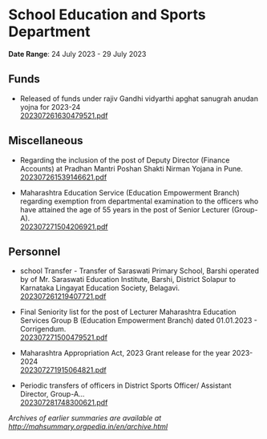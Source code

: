 # School Education and Sports Department

**Date Range**: 24 July 2023 - 29 July 2023


## Funds
- Released of funds under rajiv Gandhi vidyarthi apghat sanugrah anudan yojna for 2023-24\
  [202307261630479521.pdf](https://gr.maharashtra.gov.in/Site/Upload/Government%20Resolutions/English/202307261630479521.pdf)

## Miscellaneous
- Regarding the inclusion of the post of Deputy Director (Finance Accounts) at Pradhan Mantri Poshan Shakti Nirman Yojana in Pune.\
  [202307261539146621.pdf](https://gr.maharashtra.gov.in/Site/Upload/Government%20Resolutions/English/202307261539146621.pdf)

- Maharashtra Education Service (Education Empowerment Branch) regarding exemption from departmental examination to the officers who have attained the age of 55 years in the post of Senior Lecturer (Group-A).\
  [202307271504206921.pdf](https://gr.maharashtra.gov.in/Site/Upload/Government%20Resolutions/English/202307271504206921.pdf)

## Personnel
- school Transfer - Transfer of Saraswati Primary School, Barshi operated by of Mr. Saraswati Education Institute, Barshi, District Solapur to Karnataka Lingayat Education Society, Belagavi.\
  [202307261219407721.pdf](https://gr.maharashtra.gov.in/Site/Upload/Government%20Resolutions/English/202307261219407721.pdf)

- Final Seniority list for the post of Lecturer Maharashtra Education Services Group B (Education Empowerment Branch) dated 01.01.2023 - Corrigendum.\
  [202307271500479521.pdf](https://gr.maharashtra.gov.in/Site/Upload/Government%20Resolutions/English/202307271500479521.pdf)

- Maharashtra Appropriation Act, 2023 Grant release for the year 2023-2024\
  [202307271915064821.pdf](https://gr.maharashtra.gov.in/Site/Upload/Government%20Resolutions/English/202307271915064821.pdf)

- Periodic transfers of officers in District Sports Officer/ Assistant Director, Group-A...\
  [202307281748300621.pdf](https://gr.maharashtra.gov.in/Site/Upload/Government%20Resolutions/English/202307281748300621.pdf)


*Archives of earlier summaries are available at http://mahsummary.orgpedia.in/en/archive.html*